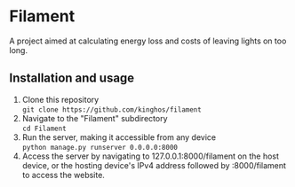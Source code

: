 # Filament
A project aimed at calculating energy loss and costs of leaving lights on too long.

## Installation and usage

 1. Clone this repository <br>
	    ```git clone https://github.com/kinghos/filament```
 2. Navigate to the "Filament" subdirectory <br>
        ```cd Filament```
 3. Run the server, making it accessible from any device <br>
        ```python manage.py runserver 0.0.0.0:8000```
 4. Access the server by navigating to 127.0.0.1:8000/filament on the host device, or the hosting device's IPv4 address followed by :8000/filament to access the website.
		
